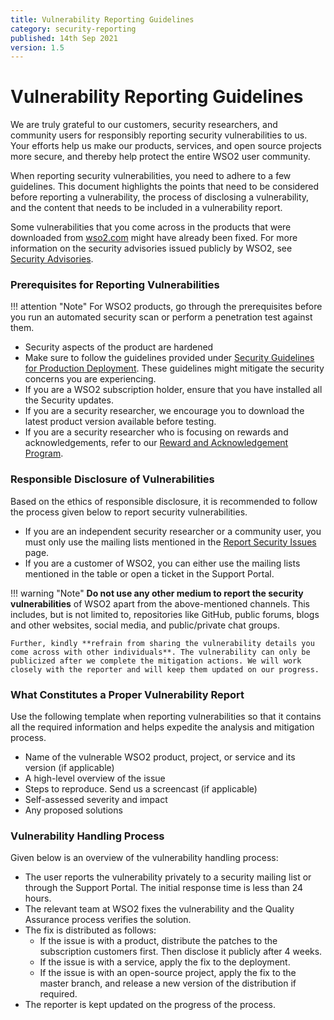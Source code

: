 ```yaml
---
title: Vulnerability Reporting Guidelines
category: security-reporting
published: 14th Sep 2021
version: 1.5
---
```


# Vulnerability Reporting Guidelines

We are truly grateful to our customers, security researchers, and community users for responsibly reporting security vulnerabilities to us. Your efforts help us make our products, services, and open source projects more secure, and thereby help protect the entire WSO2 user community.

When reporting security vulnerabilities, you need to adhere to a few guidelines. This document highlights the points that need to be considered before reporting a vulnerability, the process of disclosing a vulnerability, and the content that needs to be included in a vulnerability report. 

Some vulnerabilities that you come across in the products that were downloaded from [wso2.com](http://wso2.com/) might have already been fixed. For more information on the security advisories issued publicly by WSO2, see [Security Advisories](../security-announcements/security-advisories/index.md).

### Prerequisites for Reporting Vulnerabilities

!!! attention "Note"
    For WSO2 products, go through the prerequisites before you run an automated security scan or perform a penetration test against them.

* Security aspects of the product are hardened
* Make sure to follow the guidelines provided under [Security Guidelines for Production Deployment](../security-guidelines/security-guidelines-for-production-deployment.md). These guidelines might mitigate the security concerns you are experiencing.
* If you are a WSO2 subscription holder, ensure that you have installed all the Security updates.
* If you are a security researcher, we encourage you to download the latest product version available before testing.
* If you are a security researcher who is focusing on rewards and acknowledgements, refer to our [Reward and Acknowledgement Program](reward-and-acknowledgement-program/index.md).


### Responsible Disclosure of Vulnerabilities
Based on the ethics of responsible disclosure, it is recommended to follow the process given below to report security vulnerabilities.

* If you are an independent security researcher or a community user, you must only use the mailing lists mentioned in the [Report Security Issues](report-security-issues.md) page.
* If you are a customer of WSO2, you can either use the mailing lists mentioned in the table or open a ticket in the Support Portal.


!!! warning "Note"
    **Do not use any other medium to report the security vulnerabilities** of WSO2 apart from the above-mentioned channels. This includes, but is not limited to, repositories like GitHub, public forums, blogs and other websites, social media, and public/private chat groups.

    Further, kindly **refrain from sharing the vulnerability details you come across with other individuals**. The vulnerability can only be publicized after we complete the mitigation actions. We will work closely with the reporter and will keep them updated on our progress.


### What Constitutes a Proper Vulnerability Report
Use the following template when reporting vulnerabilities so that it contains all the required information and helps expedite the analysis and mitigation process.

* Name of the vulnerable WSO2 product, project, or service and its version (if applicable)
* A high-level overview of the issue
* Steps to reproduce. Send us a screencast (if applicable)
* Self-assessed severity and impact
* Any proposed solutions


### Vulnerability Handling Process
Given below is an overview of the vulnerability handling process:

* The user reports the vulnerability privately to a security mailing list or through the Support Portal. The initial response time is less than 24 hours.
* The relevant team at WSO2 fixes the vulnerability and the Quality Assurance process verifies the solution.
* The fix is distributed as follows:
    - If the issue is with a product, distribute the patches to the subscription customers first. Then disclose it publicly after 4 weeks.
    - If the issue is with a service, apply the fix to the deployment.
    - If the issue is with an open-source project, apply the fix to the master branch, and release a new version of the distribution if required.
* The reporter is kept updated on the progress of the process.
